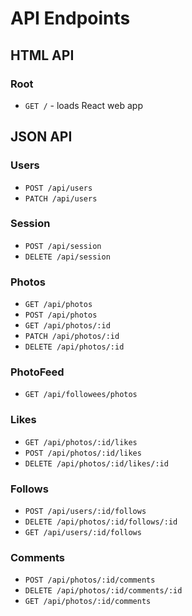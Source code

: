 # API Endpoints

## HTML API

### Root

- `GET /` - loads React web app

## JSON API

### Users

- `POST /api/users`
- `PATCH /api/users`

### Session

- `POST /api/session`
- `DELETE /api/session`

### Photos

- `GET /api/photos`
- `POST /api/photos`
- `GET /api/photos/:id`
- `PATCH /api/photos/:id`
- `DELETE /api/photos/:id`

### PhotoFeed

- `GET /api/followees/photos`

### Likes
- `GET /api/photos/:id/likes`
- `POST /api/photos/:id/likes`
- `DELETE /api/photos/:id/likes/:id`
### Follows
- `POST /api/users/:id/follows`
- `DELETE /api/photos/:id/follows/:id`
- `GET /api/users/:id/follows`
### Comments

- `POST /api/photos/:id/comments`
- `DELETE /api/photos/:id/comments/:id`
- `GET /api/photos/:id/comments`
